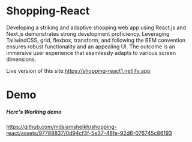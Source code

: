# Shopping-React

Developing a striking and adaptive shopping web app using React.js and Next.js demonstrates strong development proficiency. Leveraging TailwindCSS, grid, flexbox, transform, and following the BEM convention ensures robust functionality and an appealing UI. The outcome is an immersive user experience that seamlessly adapts to various screen dimensions.


Live version of this site:https://shopping-react1.netlify.app

# Demo

##### Here's Working demo


https://github.com/mdsiamsheikh/shopping-react/assets/97788837/0d94cf3f-5e37-48fe-92d6-076745c86193

